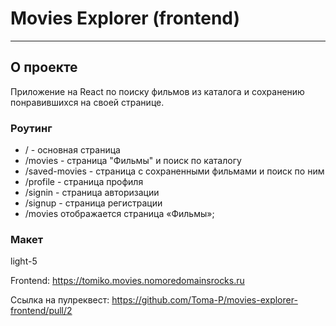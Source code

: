 # Movies Explorer (frontend)
--------------------
## О проекте
Приложение на React по поиску фильмов из каталога и сохранению понравившихся на своей странице. 

### Роутинг
+ / - основная страница
+ /movies - страница "Фильмы" и поиск по каталогу
+ /saved-movies - страница с сохраненными фильмами и поиск по ним
+ /profile - страница профиля
+ /signin - страница авторизации
+ /signup - страница регистрации
+ /movies отображается страница «Фильмы»;

### Макет
light-5

Frontend: https://tomiko.movies.nomoredomainsrocks.ru

Ссылка на пулреквест: https://github.com/Toma-P/movies-explorer-frontend/pull/2
